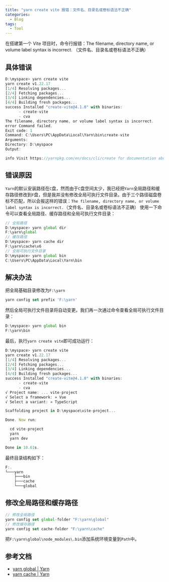 ```yaml
---
title: "yarn create vite 报错：文件名、目录名或卷标语法不正确"
categories:
  - Blog
tags:
  - Tool
---
```


在搭建第一个 Vite 项目时，命令行报错：The filename, directory name, or volume label syntax is incorrect. （文件名、目录名或卷标语法不正确）
## 具体错误
```javascript
D:\myspace> yarn create vite
yarn create v1.22.17
[1/4] Resolving packages...
[2/4] Fetching packages...
[3/4] Linking dependencies...
[4/4] Building fresh packages...
success Installed "create-vite@4.1.0" with binaries:
      - create-vite
      - cva
The filename, directory name, or volume label syntax is incorrect.
error Command failed.
Exit code: 1
Command: C:\Users\PC\AppData\Local\Yarn\bin\create-vite
Arguments:
Directory: D:\myspace
Output:

info Visit https://yarnpkg.com/en/docs/cli/create for documentation about this command.
```
## 错误原因
`Yarn`的默认安装路径在`C`盘，然而由于`C`盘空间太少，我已经把`Yarn`全局路径和缓存路径修改到`F`盘，但是我并没有修改全局可执行文件目录。由于三个路径磁盘卷标不匹配，所以会报这样的错误：`The filename, directory name, or volume label syntax is incorrect.`（文件名、目录名或卷标语法不正确）
使用一下命令可以查看全局路径、缓存路径和全局可执行文件目录：
```javascript
// 全局路径
D:\myspace> yarn global dir
F:\yarn\global
// 缓存路径
D:\myspace> yarn cache dir
F:\yarn\cache\v6
// 全局可执行文件目录
D:\myspace> yarn global bin
C:\Users\PC\AppData\Local\Yarn\bin
```
## 解决办法
把全局基础目录修改为`F:\yarn`
```javascript
yarn config set prefix 'F:\yarn'
```
然后全局可执行文件目录将自动变更。我们再一次通过命令查看全局可执行文件目录：
```javascript
D:\myspace> yarn global bin
F:\yarn\bin
```
最后，执行`yarn create vite`即可成功运行：
```javascript
D:\myspace> yarn create vite
yarn create v1.22.17
[1/4] Resolving packages...
[2/4] Fetching packages...
[3/4] Linking dependencies...
[4/4] Building fresh packages...
success Installed "create-vite@4.1.0" with binaries:
      - create-vite
      - cva
√ Project name: ... vite-project
√ Select a framework: » Vue
√ Select a variant: » TypeScript

Scaffolding project in D:\myspace\vite-project...

Done. Now run:

  cd vite-project
  yarn
  yarn dev

Done in 10.61s.
```
最终目录结构如下：
```javascript
F:.
└───yarn
    ├───bin
    ├───cache
    └───global
```
## 修改全局路径和缓存路径
```javascript
// 修改全局路径
yarn config set global-folder "F:\yarn\global"
// 修改缓存路径
yarn config set cache-folder "F:\yarn\cache"
```
把`F:\yarn\global\node_modules\.bin`添加系统环境变量到`Path`中。
## 参考文档

- [yarn global | Yarn](https://classic.yarnpkg.com/en/docs/cli/global)
- [yarn cache | Yarn](https://classic.yarnpkg.com/en/docs/cli/cache#toc-change-the-cache-path-for-yarn)
